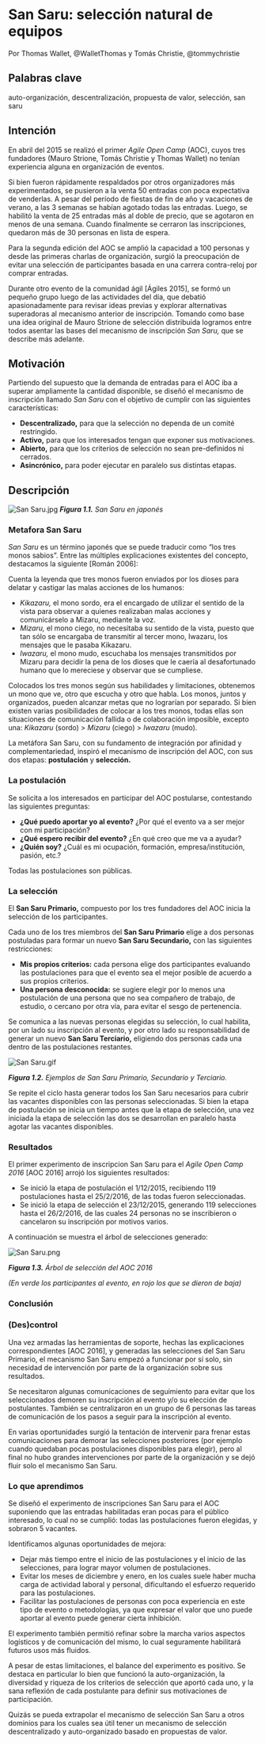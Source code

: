 # San Saru: selección natural de equipos
Por Thomas Wallet, @WalletThomas y Tomás Christie, @tommychristie

## Palabras clave

auto-organización, descentralización, propuesta de valor, selección, san saru

## Intención

En abril del 2015 se realizó el primer _Agile Open Camp_ (AOC), cuyos tres fundadores (Mauro Strione, Tomás Christie y Thomas Wallet) no tenían experiencia alguna en organización de eventos.

Si bien fueron rápidamente respaldados por otros organizadores más experimentados, se pusieron a la venta 50 entradas con poca expectativa de venderlas. A pesar del período de fiestas de fin de año y vacaciones de verano, a las 3 semanas se habían agotado todas las entradas. Luego, se habilitó la venta de 25 entradas más al doble de precio, que se agotaron en menos de una semana. Cuando finalmente se cerraron las inscripciones, quedaron más de 30 personas en lista de espera.

Para la segunda edición del AOC se amplió la capacidad a 100 personas y desde las primeras charlas de organización, surgió la preocupación de evitar una selección de participantes basada en una carrera contra-reloj por comprar entradas.

Durante otro evento de la comunidad ágil [Ágiles 2015], se formó un pequeño grupo luego de las actividades del día, que debatió apasionadamente para revisar ideas previas y explorar alternativas superadoras al mecanismo anterior de inscripción. Tomando como base una idea original de Mauro Strione de selección distribuida logramos entre todos asentar las bases del mecanismo de inscripción _San Saru,_ que se describe más adelante.

## Motivación

Partiendo del supuesto que la demanda de entradas para el AOC iba a superar ampliamente la cantidad disponible, se diseñó el mecanismo de inscripción llamado _San Saru_ con el objetivo de cumplir con las siguientes características:

*   **Descentralizado,** para que la selección no dependa de un comité restringido.
*   **Activo,** para que los interesados tengan que exponer sus motivaciones.
*   **Abierto,** para que los criterios de selección no sean pre-definidos ni cerrados.
*   **Asincrónico,** para poder ejecutar en paralelo sus distintas etapas.

## Descripción

![San Saru.jpg](assets/1.1.png)
**_Figura 1.1._** _San Saru en japonés_

### Metafora San Saru

_San Saru_ es un término japonés que se puede traducir como “los tres monos sabios”. Entre las múltiples explicaciones existentes del concepto, destacamos la siguiente [Román 2006]:

Cuenta la leyenda que tres monos fueron enviados por los dioses para delatar y castigar las malas acciones de los humanos:

* _Kikazaru,_ el mono sordo, era el encargado de utilizar el sentido de la vista para observar a quienes realizaban malas acciones y comunicárselo a Mizaru, mediante la voz.
* _Mizaru,_ el mono ciego, no necesitaba su sentido de la vista, puesto que tan sólo se encargaba de transmitir al tercer mono, Iwazaru, los mensajes que le pasaba Kikazaru.
* _Iwazaru,_ el mono mudo, escuchaba los mensajes transmitidos por Mizaru para decidir la pena de los dioses que le caería al desafortunado humano que lo mereciese y observar que se cumpliese.

Colocados los tres monos según sus habilidades y limitaciones, obtenemos un mono que ve, otro que escucha y otro que habla. Los monos, juntos y organizados, pueden alcanzar metas que no lograrían por separado. Si bien existen varias posibilidades de colocar a los tres monos, todas ellas son situaciones de comunicación fallida o de colaboración imposible, excepto una: _Kikazaru_ (sordo) > _Mizaru_ (ciego) > _Iwazaru_ (mudo).

La metáfora San Saru, con su fundamento de integración por afinidad y complementariedad, inspiró el mecanismo de inscripción del AOC, con sus dos etapas: **postulación** y **selección.**

### La postulación

Se solicita a los interesados en participar del AOC postularse, contestando las siguientes preguntas:

*   **¿Qué puedo aportar yo al evento?** ¿Por qué el evento va a ser mejor con mi participación?
*   **¿Qué espero recibir del evento?** ¿En qué creo que me va a ayudar?
*   **¿Quién soy?** ¿Cuál es mi ocupación, formación, empresa/institución, pasión, etc.?

Todas las postulaciones son públicas.

### La selección

El **San Saru Primario,** compuesto por los tres fundadores del AOC inicia la selección de los participantes.

Cada uno de los tres miembros del **San Saru Primario** elige a dos personas postuladas para formar un nuevo **San Saru Secundario,** con las siguientes restricciones:

*   **Mis propios criterios:** cada persona elige dos participantes evaluando las postulaciones para que el evento sea el mejor posible de acuerdo a sus propios criterios.
*   **Una persona desconocida:** se sugiere elegir por lo menos una postulación de una persona que no sea compañero de trabajo, de estudio, o cercano por otra vía, para evitar el sesgo de pertenencia.

Se comunica a las nuevas personas elegidas su selección, lo cual habilita, por un lado su inscripción al evento, y por otro lado su responsabilidad de generar un nuevo **San Saru Terciario,** eligiendo dos personas cada una dentro de las postulaciones restantes.

![San Saru.gif](assets/san_saru.gif)

**_Figura 1.2._** _Ejemplos de San Saru Primario, Secundario y Terciario._

Se repite el ciclo hasta generar todos los San Saru necesarios para cubrir las vacantes disponibles con las personas seleccionadas. Si bien la etapa de postulación se inicia un tiempo antes que la etapa de selección, una vez iniciada la etapa de selección las dos se desarrollan en paralelo hasta agotar las vacantes disponibles.

### Resultados

El primer experimento de inscripcion San Saru para el _Agile Open Camp 2016_ [AOC 2016] arrojó los siguientes resultados:

*   Se inició la etapa de postulación el 1/12/2015, recibiendo 119 postulaciones hasta el 25/2/2016, de las todas fueron seleccionadas.
*   Se inició la etapa de selección el 23/12/2015, generando 119 selecciones hasta el 26/2/2016, de las cuales 24 personas no se inscribieron o cancelaron su inscripción por motivos varios.

A continuación se muestra el árbol de selecciones generado:

![San Saru.png](assets/san_saru.png)

**_Figura 1.3._** _Árbol de selección del AOC 2016_

_(En verde los participantes al evento, en rojo los que se dieron de baja)_

### Conclusión

### (Des)control

Una vez armadas las herramientas de soporte, hechas las explicaciones correspondientes [AOC 2016], y generadas las selecciones del San Saru Primario, el mecanismo San Saru empezó a funcionar por sí solo, sin necesidad de intervención por parte de la organización sobre sus resultados.

Se necesitaron algunas comunicaciones de seguimiento para evitar que los seleccionados demoren su inscripción al evento y/o su elección de postulantes. También se centralizaron en un grupo de 6 personas las tareas de comunicación de los pasos a seguir para la inscripción al evento.

En varias oportunidades surgió la tentación de intervenir para frenar estas comunicaciones para demorar las selecciones posteriores (por ejemplo cuando quedaban pocas postulaciones disponibles para elegir), pero al final no hubo grandes intervenciones por parte de la organización y se dejó fluir solo el mecanismo San Saru.

### Lo que aprendimos

Se diseñó el experimento de inscripciones San Saru para el AOC suponiendo que las entradas habilitadas eran pocas para el público interesado, lo cual no se cumplió: todas las postulaciones fueron elegidas, y sobraron 5 vacantes.

Identificamos algunas oportunidades de mejora:

*   Dejar más tiempo entre el inicio de las postulaciones y el inicio de las selecciones, para lograr mayor volumen de postulaciones.
*   Evitar los meses de diciembre y enero, en los cuales suele haber mucha carga de actividad laboral y personal, dificultando el esfuerzo requerido para las postulaciones.
*   Facilitar las postulaciones de personas con poca experiencia en este tipo de evento o metodologías, ya que expresar el valor que uno puede aportar al evento puede generar cierta inhibición.

El experimento también permitió refinar sobre la marcha varios aspectos logísticos y de comunicación del mismo, lo cual seguramente habilitará futuros usos más fluidos.

A pesar de estas limitaciones, el balance del experimento es positivo. Se destaca en particular lo bien que funcionó la auto-organización, la diversidad y riqueza de los criterios de selección que aportó cada uno, y la sana reflexión de cada postulante para definir sus motivaciones de participación.

Quizás se pueda extrapolar el mecanismo de selección San Saru a otros dominios para los cuales sea útil tener un mecanismo de selección descentralizado y auto-organizado basado en propuestas de valor.